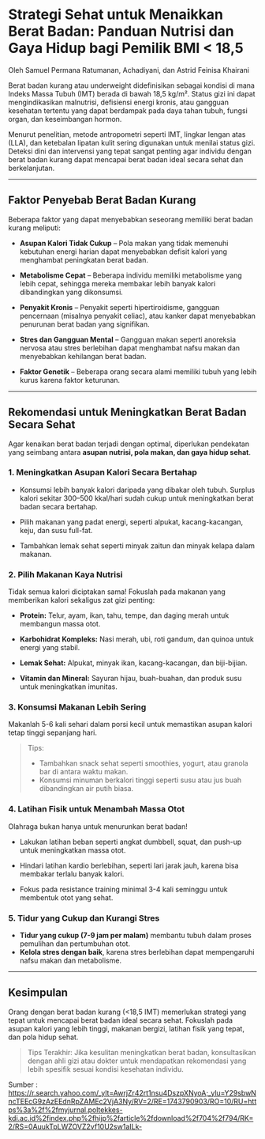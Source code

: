 # Strategi Sehat untuk Menaikkan Berat Badan: Panduan Nutrisi dan Gaya Hidup bagi Pemilik BMI < 18,5

Oleh Samuel Permana Ratumanan, Achadiyani, dan Astrid Feinisa Khairani

Berat badan kurang atau underweight didefinisikan sebagai kondisi di mana Indeks Massa Tubuh (IMT) berada di bawah 18,5 kg/m². Status gizi ini dapat mengindikasikan malnutrisi, defisiensi energi kronis, atau gangguan kesehatan tertentu yang dapat berdampak pada daya tahan tubuh, fungsi organ, dan keseimbangan hormon.

Menurut penelitian, metode antropometri seperti IMT, lingkar lengan atas (LLA), dan ketebalan lipatan kulit sering digunakan untuk menilai status gizi. Deteksi dini dan intervensi yang tepat sangat penting agar individu dengan berat badan kurang dapat mencapai berat badan ideal secara sehat dan berkelanjutan.

---

## Faktor Penyebab Berat Badan Kurang

Beberapa faktor yang dapat menyebabkan seseorang memiliki berat badan kurang meliputi:

* **Asupan Kalori Tidak Cukup** – Pola makan yang tidak memenuhi kebutuhan energi harian dapat menyebabkan defisit kalori yang menghambat peningkatan berat badan.

* **Metabolisme Cepat** – Beberapa individu memiliki metabolisme yang lebih cepat, sehingga mereka membakar lebih banyak kalori dibandingkan yang dikonsumsi.

* **Penyakit Kronis** – Penyakit seperti hipertiroidisme, gangguan pencernaan (misalnya penyakit celiac), atau kanker dapat menyebabkan penurunan berat badan yang signifikan.

* **Stres dan Gangguan Mental** – Gangguan makan seperti anoreksia nervosa atau stres berlebihan dapat menghambat nafsu makan dan menyebabkan kehilangan berat badan.

* **Faktor Genetik** – Beberapa orang secara alami memiliki tubuh yang lebih kurus karena faktor keturunan.

---

## Rekomendasi untuk Meningkatkan Berat Badan Secara Sehat

Agar kenaikan berat badan terjadi dengan optimal, diperlukan pendekatan yang seimbang antara **asupan nutrisi, pola makan, dan gaya hidup sehat**.

### 1.  Meningkatkan Asupan Kalori Secara Bertahap

* Konsumsi lebih banyak kalori daripada yang dibakar oleh tubuh. Surplus kalori sekitar 300–500 kkal/hari sudah cukup untuk meningkatkan berat badan secara bertahap.

* Pilih makanan yang padat energi, seperti alpukat, kacang-kacangan, keju, dan susu full-fat.

* Tambahkan lemak sehat seperti minyak zaitun dan minyak kelapa dalam makanan.

### 2. Pilih Makanan Kaya Nutrisi

Tidak semua kalori diciptakan sama! Fokuslah pada makanan yang memberikan kalori sekaligus zat gizi penting:

* **Protein:** Telur, ayam, ikan, tahu, tempe, dan daging merah untuk membangun massa otot.

* **Karbohidrat Kompleks:** Nasi merah, ubi, roti gandum, dan quinoa untuk energi yang stabil.

* **Lemak Sehat:** Alpukat, minyak ikan, kacang-kacangan, dan biji-bijian.

* **Vitamin dan Mineral:** Sayuran hijau, buah-buahan, dan produk susu untuk meningkatkan imunitas.


### 3. Konsumsi Makanan Lebih Sering

Makanlah 5-6 kali sehari dalam porsi kecil untuk memastikan asupan kalori tetap tinggi sepanjang hari.
> Tips:
   > * Tambahkan snack sehat seperti smoothies, yogurt, atau granola bar di antara waktu makan.
   > * Konsumsi minuman berkalori tinggi seperti susu atau jus buah dibandingkan air putih biasa.

### 4. Latihan Fisik untuk Menambah Massa Otot

Olahraga bukan hanya untuk menurunkan berat badan!
* Lakukan latihan beban seperti angkat dumbbell, squat, dan push-up untuk meningkatkan massa otot.

* Hindari latihan kardio berlebihan, seperti lari jarak jauh, karena bisa membakar terlalu banyak kalori.

* Fokus pada resistance training minimal 3-4 kali seminggu untuk membentuk otot yang sehat.

### 5. Tidur yang Cukup dan Kurangi Stres

* **Tidur yang cukup (7-9 jam per malam)** membantu tubuh dalam proses pemulihan dan pertumbuhan otot.
* **Kelola stres dengan baik**, karena stres berlebihan dapat mempengaruhi nafsu makan dan metabolisme.

---

## Kesimpulan

Orang dengan berat badan kurang (<18,5 IMT) memerlukan strategi yang tepat untuk mencapai berat badan ideal secara sehat. Fokuslah pada asupan kalori yang lebih tinggi, makanan bergizi, latihan fisik yang tepat, dan pola hidup sehat.



> Tips Terakhir: 
> Jika kesulitan meningkatkan berat badan, konsultasikan dengan ahli gizi atau dokter untuk mendapatkan rekomendasi yang lebih spesifik sesuai kondisi kesehatan individu.

Sumber :
https://r.search.yahoo.com/_ylt=AwrjZr42rt1nsu4DszpXNyoA;_ylu=Y29sbwNncTEEcG9zAzEEdnRpZAMEc2VjA3Ny/RV=2/RE=1743790903/RO=10/RU=https%3a%2f%2fmyjurnal.poltekkes-kdi.ac.id%2findex.php%2fhijp%2farticle%2fdownload%2f704%2f794/RK=2/RS=0AuukTpLWZOVZ2vf10U2sw1aILk-
